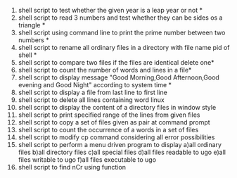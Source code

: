 1) shell script to test whether the given year is a leap year or not   *
2) shell script to read 3 numbers and test whether they can be sides os a triangle *
3) shell script using command line to print the prime number between two numbers *
4) shell script to rename all ordinary files in a directory with file name pid of shell *
5) shell script to compare two files if the files are identical delete one*
6) shell script to count the number of words and lines in a file*
7) shell script to display message "Good Morning,Good Afternoon,Good evening and Good Night" according to system time *
8) shell script to display a file from last line to first line
9) shell script to delete all lines containing word linux
10) shell script to display the content of a directory files in window style
11) shell script to print specified range of the lines from given files
12) shell script to copy a set of files given as pair at command prompt
13) shell script to count the occurrence of a words in a set of files
14) shell script to modify cp command considering all error possibilities
15) shell script to perform a menu driven program to display
	a)all ordinary files
	b)all directory files
	c)all special files
	d)all files readable to ugo
	e)all files writable to ugo
	f)all files executable to ugo
16) shell script to find nCr using function
